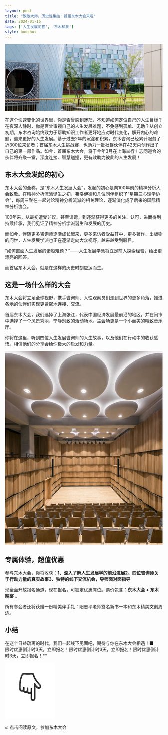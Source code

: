```yaml
---
layout: post
title: "致敬大师，历史性集结！首届东木大会来啦"
date: 2024-01-16
tags: ['人生发展问答', '东木和我']
style: huoshui
---
```


![](/assets/post_images/2024-01-16-17319184405810.8981067441460688.jpeg)

在这个快速变化的世界里，你是否曾感到迷茫，不知道如何定位自己的人生目标？在夜深人静时，你是否曾审视自己的人生发展难题，不免感到孤单、无助？从创立初期，东木咨询始终致力于帮助知识工作者更好地应对时代变化，解开内心的难题，迎来更好的人生发展。基于过去2年的沉淀和积累，东木咨询已经累计服务了近300位来访者；首届东木人生挑战赛，也助力一批社群伙伴在42天内创作出了自己的第一部作品。如今，首届东木大会，将于今年3月在上海举行！志同道合的伙伴将齐聚一堂，深度连接、智慧碰撞，更有效助力彼此的人生发展！

  

## 东木大会发起的初心

东木大会的全称，是“东木人生发展大会”，发起的初心是向100年前的精神分析大会致敬。在精神分析流派诞生之初，弗洛伊德和几位同伴组织了“星期三心理学协会”，每周三聚在一起讨论精神分析流派的相关理论，逐渐演化成了后来的国际精神分析协会。

100年来，从最初遭受非议、甚至诽谤，到逐渐获得更多的关注、认可，进而得到持续传承，我们见证了精神分析学派诞生和发展的历史。

而如今，伴随更多咨询师逐渐成长起来，更多来访者受益其中，更多著作、出版物的问世，人生发展学派也正在逐渐走向大众视野，越来越受到瞩目。

“如何直面人生发展的诸般难题？”——人生发展学派将立足前人探索经验，给出更漂亮的回答。

而首届东木大会，就是在这样的历史时刻应运而生。

## 这是一场什么样的大会

东木大会将立足全球视野，携手咨询师、人性观察员们走到世界的更多角落，推进各地的伙伴们实现更紧密地连接、交流。

首届东木大会，我们选择了上海张江，代表中国经济发展最前沿的地区，并在闹市中选择了一个风景秀丽、宁静别致的活动场地。主会场更是一个小而美的精致音乐厅。

你将在这里，听到四位人生发展咨询师的人生故事，以及他们在行动中的收获感悟。相信他们的分享会给你极大的启发和力量。

![](/assets/post_images/2024-01-16-17319184407260.9885663429429832.jpeg)

## 专属体验，超值优惠

参与东木大会，你将收获：**1、深入了解人生发展学的前沿进展2、四位咨询师关于行动力量的真实故事3、独特的线下交流机会，导师面对面指导**

现全面开放报名通道，现在报名，可锁定优惠席位。票价包含：**东木大会 + 东木晚宴** 。

所有参会者还将获赠一份精美伴手礼：阳志平老师签名新书一本和东木精美文创周边。

  

## 小结

在这个日益疏离的时代，我们一起线下见面吧，期待与你在东木大会相遇！■  
限时优惠倒计时3天，立即报名！限时优惠倒计时3天，立即报名！限时优惠倒计时3天，立即报名！**

![](/assets/post_images/2024-01-16-17319184404590.6726143782429412.gif)

↙ 点击阅读原文，参加东木大会